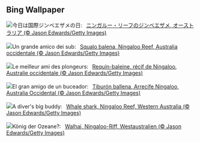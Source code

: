 ## Bing Wallpaper
![](https://www.bing.com/th?id=OHR.NingalooShark_JA-JP8020672335_UHD.jpg&w=1000)今日は国際ジンベエザメの日:&nbsp;&ensp;[ニンガルー・リーフのジンベエザメ, オーストラリア (© Jason Edwards/Getty Images)](https://www.bing.com/th?id=OHR.NingalooShark_JA-JP8020672335_UHD.jpg)
<br><br/>
![](https://www.bing.com/th?id=OHR.NingalooShark_IT-IT4786204671_UHD.jpg&w=1000)Un grande amico dei sub:&nbsp;&ensp;[Squalo balena, Ningaloo Reef, Australia occidentale (© Jason Edwards/Getty Images)](https://www.bing.com/th?id=OHR.NingalooShark_IT-IT4786204671_UHD.jpg)
<br><br/>
![](https://www.bing.com/th?id=OHR.NingalooShark_FR-FR1267107325_UHD.jpg&w=1000)Le meilleur ami des plongeurs:&nbsp;&ensp;[Requin-baleine, récif de Ningaloo, Australie occidentale (© Jason Edwards/Getty Images)](https://www.bing.com/th?id=OHR.NingalooShark_FR-FR1267107325_UHD.jpg)
<br><br/>
![](https://www.bing.com/th?id=OHR.NingalooShark_ES-ES4277361949_UHD.jpg&w=1000)El gran amigo de un buceador:&nbsp;&ensp;[Tiburón ballena, Arrecife Ningaloo, Australia Occidental (© Jason Edwards/Getty Images)](https://www.bing.com/th?id=OHR.NingalooShark_ES-ES4277361949_UHD.jpg)
<br><br/>
![](https://www.bing.com/th?id=OHR.NingalooShark_EN-GB2488880393_UHD.jpg&w=1000)A diver's big buddy:&nbsp;&ensp;[Whale shark, Ningaloo Reef, Western Australia (© Jason Edwards/Getty Images)](https://www.bing.com/th?id=OHR.NingalooShark_EN-GB2488880393_UHD.jpg)
<br><br/>
![](https://www.bing.com/th?id=OHR.NingalooShark_DE-DE6573151950_UHD.jpg&w=1000)König der Ozeane?:&nbsp;&ensp;[Walhai, Ningaloo-Riff, Westaustralien (© Jason Edwards/Getty Images)](https://www.bing.com/th?id=OHR.NingalooShark_DE-DE6573151950_UHD.jpg)
<br><br/>
